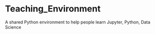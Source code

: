 # Teaching_Environment
A shared Python environment to help people learn Jupyter, Python, Data Science
